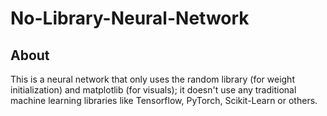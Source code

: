 # No-Library-Neural-Network
## About
This is a neural network that only uses the random library (for weight initialization) and matplotlib (for visuals); it doesn't use any 
traditional machine learning libraries like Tensorflow, PyTorch, Scikit-Learn or others.
